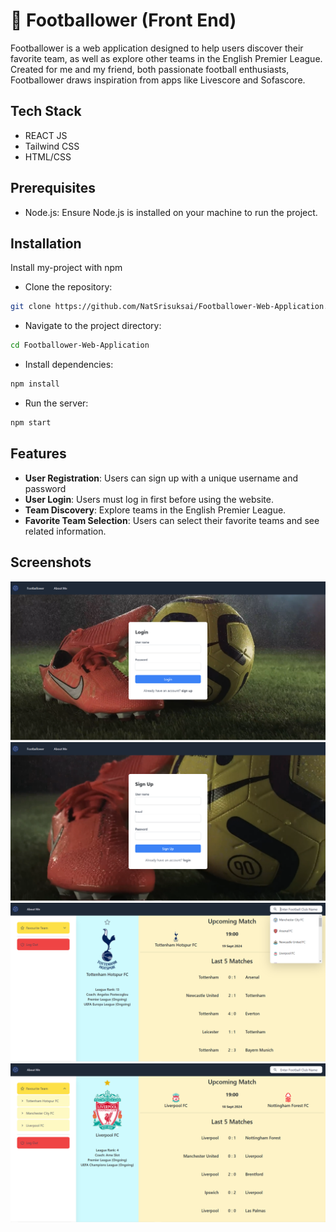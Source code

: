 
# 📝 Footballower (Front End)
Footballower is a web application designed to help users discover their favorite team, as well as explore other teams in the English Premier League. Created for me and my friend, both passionate football enthusiasts, Footballower draws inspiration from apps like Livescore and Sofascore.




## Tech Stack

- REACT JS
- Tailwind CSS
- HTML/CSS

## Prerequisites
- Node.js: Ensure Node.js is installed on your machine to run the project.

## Installation

Install my-project with npm


- Clone the repository:
```bash
git clone https://github.com/NatSrisuksai/Footballower-Web-Application.git
```

- Navigate to the project directory:
```bash
cd Footballower-Web-Application
```

- Install dependencies:
```bash
npm install
```

- Run the server:
```bash
npm start
```
## Features

- **User Registration**: Users can sign up with a unique username and password
- **User Login**: Users must log in first before using the website.
- **Team Discovery**: Explore teams in the English Premier League.
- **Favorite Team Selection**: Users can select their favorite teams and see related information.

## Screenshots

![App Screenshot](./read%20me%20picture/Screenshot%202024-09-16%20010944.png)
![App Screenshot](./read%20me%20picture/Screenshot%202024-09-16%20011030.png)
![App Screenshot](./read%20me%20picture/Screenshot%202024-09-16%20011121.png)
![App Screenshot](./read%20me%20picture/Screenshot%202024-09-16%20011143.png)

